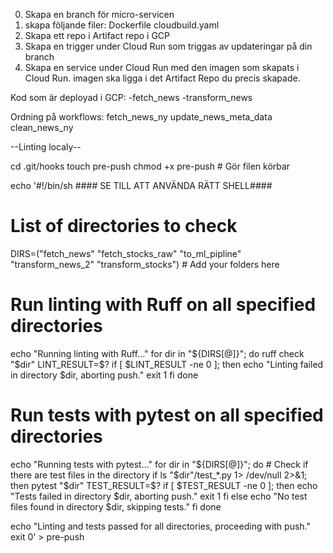 0. Skapa en branch för micro-servicen
1. skapa följande filer:
    Dockerfile
    cloudbuild.yaml
2.  Skapa ett repo i Artifact repo i GCP
3.  Skapa en trigger under Cloud Run som triggas av updateringar på din branch
4.  Skapa en service under Cloud Run med den imagen som skapats i Cloud Run. imagen ska ligga i det Artifact Repo du precis skapade.


Kod som är deployad i GCP:
-fetch_news
-transform_news


Ordning på workflows:
fetch_news_ny
update_news_meta_data
clean_news_ny

--Linting localy--

cd .git/hooks
touch pre-push
chmod +x pre-push  # Gör filen körbar

echo '#!/bin/sh   #### SE TILL ATT ANVÄNDA RÄTT SHELL####
 
# List of directories to check
DIRS=("fetch_news" "fetch_stocks_raw" "to_ml_pipline" "transform_news_2" "transform_stocks")  # Add your folders here
 
# Run linting with Ruff on all specified directories
echo "Running linting with Ruff..."
for dir in "${DIRS[@]}"; do
    ruff check "$dir"
    LINT_RESULT=$?
    if [ $LINT_RESULT -ne 0 ]; then
        echo "Linting failed in directory $dir, aborting push."
        exit 1
    fi
done
 
# Run tests with pytest on all specified directories
echo "Running tests with pytest..."
for dir in "${DIRS[@]}"; do
    # Check if there are test files in the directory
    if ls "$dir"/test_*.py 1> /dev/null 2>&1; then
        pytest "$dir"
        TEST_RESULT=$?
        if [ $TEST_RESULT -ne 0 ]; then
            echo "Tests failed in directory $dir, aborting push."
            exit 1
        fi
    else
        echo "No test files found in directory $dir, skipping tests."
    fi
done
 
echo "Linting and tests passed for all directories, proceeding with push."
exit 0' > pre-push

